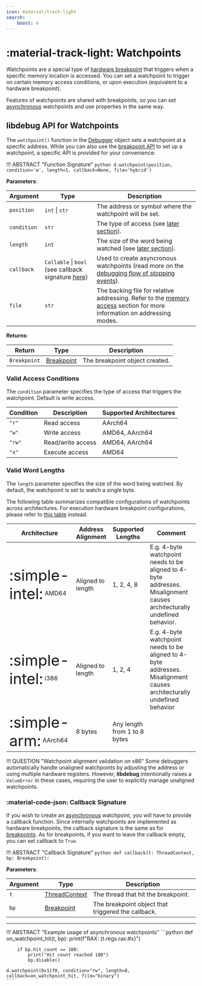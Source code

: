 ```yaml
---
icon: material/track-light
search:
    boost: 4
---
```

# :material-track-light: Watchpoints
Watchpoints are a special type of [hardware breakpoint](../breakpoints#hardware-breakpoints) that triggers when a specific memory location is accessed. You can set a watchpoint to trigger on certain memory access conditions, or upon execution (equivalent to a hardware breakpoint).

Features of watchpoints are shared with breakpoints, so you can set [asynchronous](../debugging_flow) watchpoints and use properties in the same way.

## **libdebug** API for Watchpoints
The `watchpoint()` function in the [Debugger](../../from_pydoc/generated/debugger/debugger/) object sets a watchpoint at a specific address. While you can also use the [breakpoint API](../breakpoints/#libdebug-api-for-breakpoints) to set up a watchpoint, a specific API is provided for your convenience:

!!! ABSTRACT "Function Signature"
    ```python
    d.watchpoint(position, condition='w', length=1, callback=None, file='hybrid') 
    ```

**Parameters**:

| Argument | Type | Description |
| --- | --- | --- |
| `position` | `int` \| `str` | The address or symbol where the watchpoint will be set. |
| `condition` | `str` | The type of access (see [later section](#valid-access-conditions)). |
| `length` | `int` | The size of the word being watched (see [later section](#valid-word-lengths)). |
| `callback` |  `Callable` \| `bool` (see callback signature [here](#callback-signature)) | Used to create asyncronous watchpoints (read more on the [debugging flow of stopping events](../debugging_flow)). |
| `file` | `str` | The backing file for relative addressing. Refer to the [memory access](../../basics/memory_access/#absolute-and-relative-addressing) section for more information on addressing modes. |

**Returns**:

| Return | Type | Description |
| --- | --- | --- |
| `Breakpoint` | [Breakpoint](../../from_pydoc/generated/data/breakpoint) | The breakpoint object created. |

### Valid Access Conditions
The `condition` parameter specifies the type of access that triggers the watchpoint. Default is write access.

| Condition | Description | Supported Architectures |
| --- | --- | --- |
| `"r"` | Read access | AArch64 |
| `"w"` | Write access | AMD64, AArch64 |
| `"rw"` | Read/write access | AMD64, AArch64 |
| `"x"` | Execute access | AMD64 |

### Valid Word Lengths
The `length` parameter specifies the size of the word being watched. By default, the watchpoint is set to watch a single byte.

The following table summarizes compatible configurations of watchpoints across architectures. For execution hardware breakpoint configurations, please refer to [this table](../stopping_events/breakpoints/#hardware-breakpoints) instead.

| Architecture | Address Alignment | Supported Lengths | Comment |
| --- | --- | --- | --- |
| <span style="font-size: 2.5em; vertical-align: middle;">:simple-intel:</span> AMD64 | Aligned to length | 1, 2, 4, 8 | E.g. 4-byte watchpoint needs to be aligned to 4-byte addresses. Misalignment causes architecturally undefined behavior. |
| <span style="font-size: 2.5em; vertical-align: middle;">:simple-intel:</span> i386 | Aligned to length | 1, 2, 4 | E.g. 4-byte watchpoint needs to be aligned to 4-byte addresses. Misalignment causes architecturally undefined behavior |
| <span style="font-size: 2.5em; vertical-align: middle;">:simple-arm:</span> AArch64 | 8 bytes | Any length from 1 to 8 bytes | |

!!! QUESTION "Watchpoint alignment validation on x86"
    Some debuggers automatically handle unaligned watchpoints by adjusting the address or using multiple hardware registers. However, **libdebug** intentionally raises a `ValueError` in these cases, requiring the user to explicitly manage unaligned watchpoints.

### :material-code-json: Callback Signature
If you wish to create an [asynchronous](../debugging_flow) watchpoint, you will have to provide a callback function. Since internally watchpoints are implemented as hardware breakpoints, the callback signature is the same as for [breakpoints](../breakpoints#callback-signature). As for breakpoints, if you want to leave the callback empty, you can set callback to `True`.

!!! ABSTRACT "Callback Signature"
    ```python
    def callback(t: ThreadContext, bp: Breakpoint):
    ```

**Parameters**:

| Argument | Type | Description |
| --- | --- | --- |
| `t` | [ThreadContext](../../from_pydoc/generated/state/thread_context) | The thread that hit the breakpoint. |
| `bp` | [Breakpoint](../../from_pydoc/generated/data/breakpoint) | The breakpoint object that triggered the callback. |

---

!!! ABSTRACT "Example usage of asynchronous watchpoints"
    ```python
    def on_watchpoint_hit(t, bp):
        print(f"RAX: {t.regs.rax:#x}")

        if bp.hit_count == 100:
            print("Hit count reached 100")
            bp.disable()

    d.watchpoint(0x11f0, condition="rw", length=8, callback=on_watchpoint_hit, file="binary")
    ```


